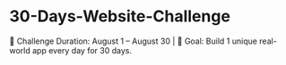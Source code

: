 # 30-Days-Website-Challenge
📆 Challenge Duration: August 1 – August 30 | 🎯 Goal: Build 1 unique real-world app every day for 30 days.
